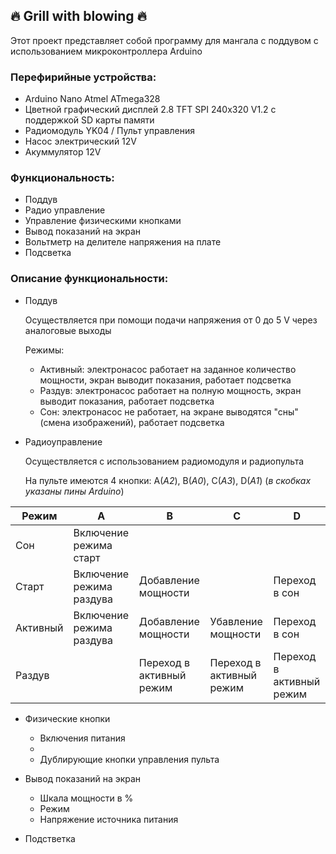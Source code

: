 ## :fire: Grill with blowing :fire:

Этот проект представляет собой программу для мангала с поддувом с использованием микроконтроллера Arduino

### Перефирийные устройства: 
- Arduino Nano Atmel ATmega328
- Цветной графический дисплей 2.8 TFT SPI 240х320 V1.2 с поддержкой SD карты памяти
- Радиомодуль YK04 / Пульт управления
- Насос электрический 12V
- Акуммулятор 12V

### Функциональность:
- Поддув
- Радио управление
- Управление физическими кнопками
- Вывод показаний на экран
- Вольтметр на делителе напряжения на плате
- Подсветка

### Описание функциональности:
- Поддув

  Осуществляется при помощи подачи напряжения от 0 до 5 V через аналоговые выходы
  
  Режимы:
  
  * Активный: электронасос работает на заданное количество мощности, экран выводит показания, работает подсветка
  * Раздув: электронасос работает на полную мощность, экран выводит показания, работает подсветка
  * Сон: электронасос не работает, на экране выводятся "сны" (смена изображений), работает подсветка
- Радиоуправление
  
  Осуществляется с использованием радиомодуля и радиопульта
  
  На пульте имеются 4 кнопки: A(*A2*),  B(*A0*),  C(*A3*),  D(*A1*) (*в скобках указаны пины Arduino*)

| Режим | A | B | C | D |
|-|-|-|-|-|
| Сон | Включение режима старт |  |  |  |
| Старт | Включение режима раздува | Добавление мощности |  | Переход в сон |
| Активный | Включение режима раздува | Добавление мощности | Убавление мощности | Переход в сон |
| Раздув |  | Переход в активный режим | Переход в активный режим | Переход в активный режим |

- Физические кнопки

  * Включения питания
  * 
  * Дублирующие кнопки управления пульта
  
- Вывод показаний на экран

  * Шкала мощности в %
  * Режим
  * Напряжение источника питания
  
- Подстветка